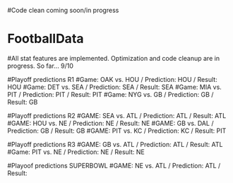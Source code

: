 #Code clean coming soon/in progress

# FootballData
#All stat features are implemented.
Optimization and code cleanup are in progress. So far... 9/10

#Playoff predictions R1
#Game: OAK vs. HOU / Prediction: HOU / Result: HOU
#Game: DET vs. SEA / Prediction: SEA / Result: SEA
#Game: MIA vs. PIT / Prediction: PIT / Result: PIT
#Game: NYG vs. GB  / Prediction: GB  / Result: GB

#Playoff predictions R2
#GAME: SEA vs. ATL / Prediction: ATL / Result: ATL
#GAME: HOU vs. NE / Prediction: NE   / Result: NE
#GAME: GB vs. DAL / Prediction: GB   / Result: GB
#GAME: PIT vs. KC / Prediction: KC   / Result: PIT

#Playoff predictions R3
#GAME: GB vs. ATL / Prediction: ATL / Result: ATL
#Game: PIT vs. NE / Prediction: NE / Result: NE

#Playoof predictions SUPERBOWL
#GAME: NE vs. ATL / Prediction: ATL / Result: 

